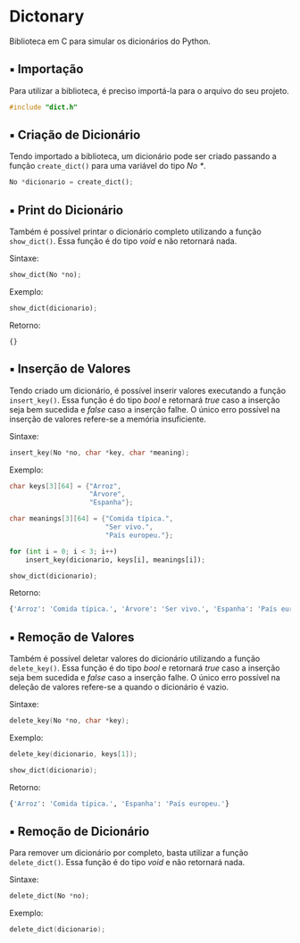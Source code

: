 # Dictonary

Biblioteca em C para simular os dicionários do Python.

## ▪ Importação

Para utilizar a biblioteca, é preciso importá-la para o arquivo do seu projeto.

```c
#include "dict.h"
```

## ▪ Criação de Dicionário

Tendo importado a biblioteca, um dicionário pode ser criado passando a função `create_dict()` para uma variável do tipo _No *_.

```python
No *dicionario = create_dict();
```

## ▪ Print do Dicionário

Também é possível printar o dicionário completo utilizando a função `show_dict()`. Essa função é do tipo _void_ e não retornará nada.

Sintaxe:

```python
show_dict(No *no);
```

Exemplo: 

```python
show_dict(dicionario);
```

Retorno:

`{}`


## ▪ Inserção de Valores

Tendo criado um dicionário, é possível inserir valores executando a função `insert_key()`. Essa função é do tipo _bool_ e retornará _true_ caso a inserção seja bem sucedida e _false_ caso a inserção falhe. O único erro possível na inserção de valores refere-se a memória insuficiente.

Sintaxe:

```c
insert_key(No *no, char *key, char *meaning);
```

Exemplo: 

```c
char keys[3][64] = {"Arroz",
                    "Árvore",
                    "Espanha"};

char meanings[3][64] = {"Comida típica.",
                        "Ser vivo.",
                        "País europeu."};
```
```python
for (int i = 0; i < 3; i++)
    insert_key(dicionario, keys[i], meanings[i]);

show_dict(dicionario);
```

Retorno:

```python
{'Arroz': 'Comida típica.', 'Árvore': 'Ser vivo.', 'Espanha': 'País europeu.'}
```

## ▪ Remoção de Valores

Também é possível deletar valores do dicionário utilizando a função `delete_key()`. Essa função é do tipo _bool_ e retornará _true_ caso a inserção seja bem sucedida e _false_ caso a inserção falhe. O único erro possível na deleção de valores refere-se a quando o dicionário é vazio.

Sintaxe:

```c
delete_key(No *no, char *key);
```

Exemplo: 

```c
delete_key(dicionario, keys[1]);

show_dict(dicionario);
```

Retorno:

```python
{'Arroz': 'Comida típica.', 'Espanha': 'País europeu.'}
```

## ▪ Remoção de Dicionário

Para remover um dicionário por completo, basta utilizar a função `delete_dict()`. Essa função é do tipo _void_ e não retornará nada.

Sintaxe:

```python
delete_dict(No *no);
```

Exemplo: 

```c
delete_dict(dicionario);
```